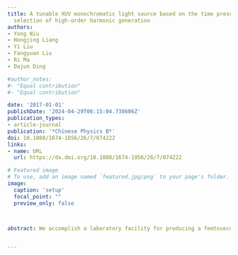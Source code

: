 ```yaml
---
title: A tunable XUV monochromatic light source based on the time preserving grating
  selection of high-order harmonic generation
authors:
- Yong Niu
- Hongjing Liang
- Yi Liu
- Fangyuan Liu
- Ri Ma
- Dajun Ding

#author_notes:
#- "Equal contribution"
#- "Equal contribution"

date: '2017-01-01'
publishDate: '2024-04-29T06:15:04.738606Z'
publication_types:
- article-journal
publication: '*Chinese Physics B*'
doi: 10.1088/1674-1056/26/7/074222
links:
- name: URL
  url: https://dx.doi.org/10.1088/1674-1056/26/7/074222

# Featured image
# To use, add an image named `featured.jpg/png` to your page's folder. 
image:
  caption: 'setup'
  focal_point: ""
  preview_only: false



abstract: We accomplish a laboratory facility for producing a femtosecond XUV coherent monochromatic source with a broad tunable spectral range of 20~75 eV. It is based on spectrally selection of multiple harmonic orders from high harmonic generation in intense laser field. By designing a Czerny–Turner type monochromator with the conical diffraction grating mount, a time preserving for the selected harmonic radiation is achieved, minimizing the time broadening caused by grating diffraction and keeping a relatively high diffraction efficiency. The photon flux of the 23 order harmonic (H23) centered at 35.7 eV is 1×10^9  photons/s approximately with a resolving power about 36. This light source provides an ultrashort tunable monochromatic XUV beam that could be attractive for ultrafast electronic and structural dynamics in a large variety of systems. 


---
```

